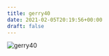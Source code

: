 ```yaml
---
title: gerry40
date: 2021-02-05T20:19:56+00:00
draft: false
---
```


![gerry40](/images/2012%20G+S_Hausparty.JPG)

